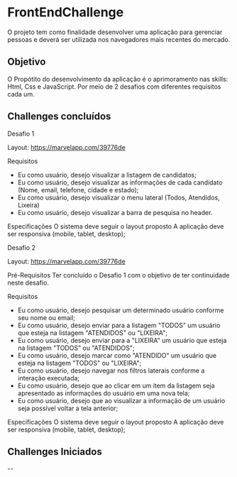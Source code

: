 # FrontEndChallenge

O projeto tem como finalidade desenvolver uma aplicação para gerenciar pessoas e deverá ser utilizada nos navegadores mais recentes do mercado.


## Objetivo

 O Propótito do desenvolvimento da aplicação é o aprimoramento nas skills: Html, Css e JavaScript. Por meio de 2 desafios com diferentes 
 requisitos cada um.
 
 
 ## Challenges concluídos
 
 Desafio 1
 
Layout: https://marvelapp.com/39776de

Requisitos
- Eu como usuário, desejo visualizar a listagem de candidatos;
- Eu como usuário, desejo visualizar as informações de cada candidato (Nome, email, telefone, cidade e estado);
- Eu como usuário, desejo visualizar o menu lateral (Todos, Atendidos, Lixeira)
- Eu como usuário, desejo visualizar a barra de pesquisa no header.

Especificações
O sistema deve seguir o layout proposto
A aplicação deve ser responsiva (mobile, tablet, desktop);


Desafio 2

Layout: https://marvelapp.com/39776de

Pré-Requisitos
Ter concluído o Desafio 1 com o objetivo de ter continuidade neste desafio.

Requisitos
- Eu como usuário, desejo pesquisar um determinado usuário conforme seu nome ou email;
- Eu como usuário, desejo enviar para a listagem "TODOS" um usuário que esteja na listagem "ATENDIDOS" ou "LIXEIRA";
- Eu como usuário, desejo enviar para a "LIXEIRA" um usuário que esteja na listagem "TODOS" ou "ATENDIDOS";
- Eu como usuário, desejo marcar como "ATENDIDO" um usuário que esteja na listagem "TODOS" ou "LIXEIRA";
- Eu como usuário, desejo navegar nos filtros laterais conforme a interação executada;
- Eu como usuário, desejo que ao clicar em um item da listagem seja apresentado as informações do usuário em uma nova tela;
- Eu como usuário, desejo que ao visualizar a informação de um usuário seja possível voltar a tela anterior;

Especificações
O sistema deve seguir o layout proposto
A aplicação deve ser responsiva (mobile, tablet, desktop);


## Challenges Iniciados

--
